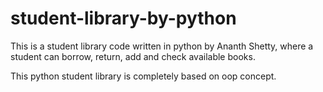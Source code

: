 # student-library-by-python
This is a student library code written in python by Ananth Shetty,
  where a student can  borrow, return, add and check available books.
  
 This python student library is completely based on oop concept.
